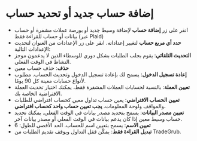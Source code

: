 # **إضافة حساب جديد أو تحديد حساب**

- انقر على زر **إضافة حساب** لإضافة وسيط جديد أو بورصة عملات مشفرة أو حساب بيانات أو حساب للقراءة فقط (عبر Plaid)
- **حدد أي مربع حساب** لتغيير إعداداته. انقر على زر الإعدادات من العنوان لتحديث الإعدادات التالية:
- **التحديث التلقائي**: يقوم بجلب الطلبات بشكل دوري للوسطاء الذين لا يدعمون موجز النشاط في الوقت الفعلي.
- **حذف**: حذف حساب معين
- **إعادة تسجيل الدخول**: يسمح لك بإعادة تسجيل الدخول وتحديث الحساب. مطلوب لأنواع حسابات معينة كل 90 يومًا.
- **تعيين العملة**: بالنسبة لحسابات العملات المشفرة فقط، يمكنك اختيار تحديث العملة الافتراضية الخاصة بك.
- **تعيين الحساب الافتراضي**: يعين حساب تداول معين كحساب افتراضي للطلبات والمواقف ولوحة المعلومات. **يجب تعيين حساب واحد كحساب افتراضي.**
- **تعيين مصدر البيانات**: يسمح بتحديد مصدر بيانات في الوقت الفعلي. يمكنك تحديد حساب وسيط معين إذا كان يدعم بيانات في الوقت الفعلي أو مصدر بيانات آخر.
- **تعيين الاسم**: يسمح بتعيين اسم للحساب. الحد الأقصى للطول: 6
- **تبديل القراءة فقط**: يمكّن قفل التداول ويوقف تقديم الطلبات من TradeGrub.
